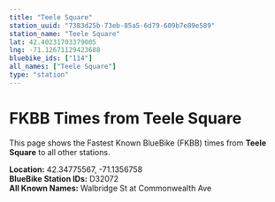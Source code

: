 ```yaml
---
title: "Teele Square"
station_uuid: "7383d25b-73eb-85a5-6d79-609b7e89e589"
station_name: "Teele Square"
lat: 42.40231703379005
lng: -71.12671129423688
bluebike_ids: ["114"]
all_names: ["Teele Square"]
type: "station"
---
```


# FKBB Times from Teele Square

This page shows the Fastest Known BlueBike (FKBB) times from **Teele Square** to all other stations.

**Location:** 42.34775567, -71.1356758  
**BlueBike Station IDs:** D32072  
**All Known Names:** Walbridge St at Commonwealth Ave

